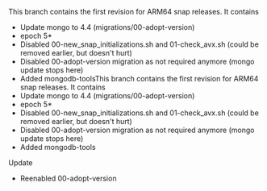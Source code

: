 This branch contains the first revision for ARM64 snap releases. It contains
- Update mongo to 4.4 (migrations/00-adopt-version)
- epoch 5*
- Disabled 00-new_snap_initializations.sh and 01-check_avx.sh (could be removed earlier, but doesn't hurt)
- Disabled 00-adopt-version migration as not required anymore (mongo update stops here)
- Added mongodb-toolsThis branch contains the first revision for ARM64 snap releases. It contains
- Update mongo to 4.4 (migrations/00-adopt-version)
- epoch 5*
- Disabled 00-new_snap_initializations.sh and 01-check_avx.sh (could be removed earlier, but doesn't hurt)
- Disabled 00-adopt-version migration as not required anymore (mongo update stops here)
- Added mongodb-tools

Update
- Reenabled 00-adopt-version